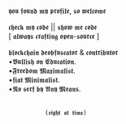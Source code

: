 𝖞𝖔𝖚 𝖋𝖔𝖚𝖓𝖉 𝖒𝖞 𝖕𝖗𝖔𝖋𝖎𝖑𝖊, 𝖘𝖔 𝖜𝖊𝖑𝖈𝖔𝖒𝖊 <br>

  𝖈𝖍𝖊𝖈𝖐 𝖒𝖞 𝖈𝖔𝖉𝖊 || 𝖘𝖍𝖔𝖜 𝖒𝖊 𝖈𝖔𝖉𝖊 <br>
 [ 𝖆𝖑𝖜𝖆𝖞𝖘 𝖈𝖗𝖆𝖋𝖙𝖎𝖓𝖌 𝖔𝖕𝖊𝖓-𝖘𝖔𝖚𝖗𝖈𝖊 ] <br>


 𝖇𝖑𝖔𝖈𝖐𝖈𝖍𝖆𝖎𝖓 𝖉𝖊𝖔𝖇𝖋𝖚𝖘𝖈𝖆𝖙𝖔𝖗 & 𝖈𝖔𝖓𝖙𝖗𝖎𝖇𝖚𝖙𝖔𝖗                      
    •𝕭𝖚𝖑𝖑𝖎𝖘𝖍 𝖔𝖓 𝕰𝖉𝖚𝖈𝖆𝖙𝖎𝖔𝖓. <br>
    •𝕱𝖗𝖊𝖊𝖉𝖔𝖒 𝕸𝖆𝖝𝖎𝖒𝖆𝖑𝖎𝖘𝖙. <br>
    •𝖋𝖎𝖆𝖙 𝕸𝖎𝖓𝖎𝖒𝖆𝖑𝖎𝖘𝖙. <br>
    •𝕹𝖔 𝖘𝖊𝖗𝖋 𝖇𝖞 𝕬𝖓𝖞 𝕸𝖊𝖆𝖓𝖘. <br>
    <br>
  
              (𝖗𝖎𝖌𝖍𝖙 𝖆𝖙 𝖙𝖎𝖒𝖊)
